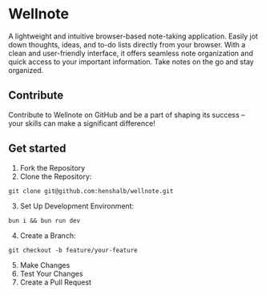 # Wellnote

A lightweight and intuitive browser-based note-taking application. Easily jot down thoughts, ideas, and to-do lists directly from your browser. With a clean and user-friendly interface, it offers seamless note organization and quick access to your important information. Take notes on the go and stay organized.

## Contribute

Contribute to Wellnote on GitHub and be a part of shaping its success – your skills can make a significant difference!

## Get started

1. Fork the Repository
2. Clone the Repository:
```
git clone git@github.com:henshalb/wellnote.git
```
3. Set Up Development Environment:
```
bun i && bun run dev
```
4. Create a Branch:
```
git checkout -b feature/your-feature
```
5. Make Changes
6. Test Your Changes
7. Create a Pull Request